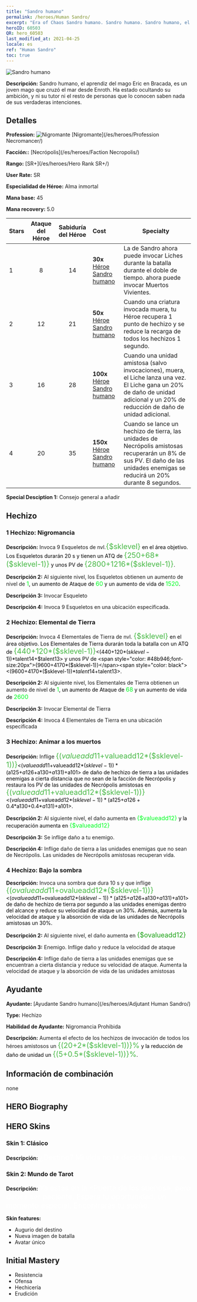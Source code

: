 ```yaml
---
title: "Sandro humano"
permalink: /heroes/Human Sandro/
excerpt: "Era of Chaos Sandro humano. Sandro humano. Sandro humano, el aprendiz del mago Eric en Bracada, es un joven mago que cruzó el mar desde Enroth. Ha estado ocultando su ambición, y ni su tutor ni el resto de personas que lo conocen saben nada de sus verdaderas intenciones."
heroID: 60503
QR: hero_60503
last_modified_at: 2021-04-25
locale: es
ref: "Human Sandro"
toc: true
---
```

  ![Sandro humano](/images/h/h_HumanSandro.jpg)

 **Descripción:** Sandro humano, el aprendiz del mago Eric en Bracada, es un joven mago que cruzó el mar desde Enroth. Ha estado ocultando su ambición, y ni su tutor ni el resto de personas que lo conocen saben nada de sus verdaderas intenciones.
## Detalles
 **Profession:** ![Nigromante](/images/h/h_prof_6.png)  [Nigromante](/es/heroes/Profession Necromancer/)

 **Facción::** [Necrópolis](/es/heroes/Faction Necropolis/)

 **Rango:** [SR+](/es/heroes/Hero Rank SR+/)

 **User Rate:** SR

 **Especialidad de Héroe:** Alma inmortal

 **Mana base:** 45

 **Mana recovery:** 5.0


  | Stars | Ataque del Héroe | Sabiduría del Héroe | Cost |     Specialty     |
  |---------|:---------------:|:---------------:|:--|--------------------|
  |    1    | 8 | 14 | **30x** [Héroe Sandro humano](/ItemsES/her_373/) | La <Nigromancia> de Sandro ahora puede invocar Liches durante la batalla durante el doble de tiempo. <Elemental de Tierra> ahora puede invocar Muertos Vivientes. |
  |    2    | 12 | 21 | **50x** [Héroe Sandro humano](/ItemsES/her_373/) | Cuando una criatura invocada muera, tu Héroe recupera 1 punto de hechizo y se reduce la recarga de todos los hechizos 1 segundo. |
  |    3    | 16 | 28 | **100x** [Héroe Sandro humano](/ItemsES/her_373/) | Cuando una unidad amistosa (salvo invocaciones), muera, el Liche lanza <Sacrificio> una vez. El Liche gana un 20% de daño de unidad adicional y un 20% de reducción de daño de unidad adicional. |
  |    4    | 20 | 35 | **150x** [Héroe Sandro humano](/ItemsES/her_373/) | Cuando se lance un hechizo de tierra, las unidades de Necrópolis amistosas recuperarán un 8% de sus PV. El daño de las unidades enemigas se reducirá un 20% durante 8 segundos. |

 **Special Desciption 1:** Consejo general a añadir

## Hechizo
### 1 Hechizo: Nigromancia
 **Descripción:** Invoca 9 Esqueletos de nvl.<span style="color: #48b946;font-size:20px">{$sklevel}</span><span style="color: black"> en el área objetivo. Los Esqueletos durarán 20 s y tienen un ATQ de <span style="color: #48b946;font-size:20px">{250+68*($sklevel-1)}</span><span style="color: black"> y unos PV de <span style="color: #48b946;font-size:20px">{2800+1216*($sklevel-1)}</span><span style="color: black">.

 **Descripción 2:** Al siguiente nivel, los Esqueletos obtienen un aumento de nivel de <span style="color: #00ff22;font-size:16px">1</span><span style="color: black">, un aumento de Ataque de <span style="color: #00ff22;font-size:16px">60</span><span style="color: black"> y un aumento de vida de <span style="color: #00ff22;font-size:16px">1520</span><span style="color: black">.

 **Descripción 3:** Invocar Esqueleto

 **Descripción 4:** Invoca 9 Esqueletos en una ubicación especificada.

### 2 Hechizo: Elemental de Tierra
 **Descripción:** Invoca 4 Elementales de Tierra de nvl. <span style="color: #48b946;font-size:20px">{$sklevel}</span><span style="color: black"> en el área objetivo. Los Elementales de Tierra durarán toda la batalla con un ATQ de <span style="color: #48b946;font-size:20px">{440+120*($sklevel-1)}</span><span style="color: black"><(440+120*($sklevel-1))*$talent14+$talent13> y unos PV de <span style="color: #48b946;font-size:20px">{9600+4170*($sklevel-1)}</span><span style="color: black"><(9600+4170*($sklevel-1))*$talent14+$talent13>.

 **Descripción 2:** Al siguiente nivel, los Elementales de Tierra obtienen un aumento de nivel de <span style="color: #00ff22;font-size:16px">1</span><span style="color: black">, un aumento de Ataque de <span style="color: #00ff22;font-size:16px">68</span><span style="color: black"> y un aumento de vida de <span style="color: #00ff22;font-size:16px">2600</span><span style="color: black">

 **Descripción 3:** Invocar Elemental de Tierra

 **Descripción 4:** Invoca 4 Elementales de Tierra en una ubicación especificada

### 3 Hechizo: Animar a los muertos
 **Descripción:** Inflige <span style="color: #48b946;font-size:20px">{($valueadd11+$valueadd12*($sklevel-1))}</span><span style="color: black"><($valueadd11+$valueadd12*($sklevel-1))*($a125+$a126+$a130+$a131)+$a101> de daño de hechizo de tierra a las unidades enemigas a cierta distancia que no sean de la facción de Necrópolis y restaura los PV de las unidades de Necrópolis amistosas en <span style="color: #48b946;font-size:20px">{($valueadd11+$valueadd12*($sklevel-1))}</span><span style="color: black"><($valueadd11+$valueadd12*($sklevel-1))*($a125+$a126+0.4*$a130+0.4*$a131)+$a101>.

 **Descripción 2:** Al siguiente nivel, el daño aumenta en <span style="color: #00ff22;font-size:16px">{$valueadd12}</span><span style="color: black"> y la recuperación aumenta en <span style="color: #00ff22;font-size:16px">{$valueadd12}</span><span style="color: black">

 **Descripción 3:** Se inflige daño a tu enemigo.

 **Descripción 4:** Inflige daño de tierra a las unidades enemigas que no sean de Necrópolis. Las unidades de Necrópolis amistosas recuperan vida.

### 4 Hechizo: Bajo la sombra
 **Descripción:** Invoca una sombra que dura 10 s y que inflige <span style="color: #48b946;font-size:20px">{($ovalueadd11+$ovalueadd12*($sklevel-1))}</span><span style="color: black"><($ovalueadd11+$ovalueadd12*($sklevel-1))*($a125+$a126+$a130+$a131)+$a101> de daño de hechizo de tierra por segundo a las unidades enemigas dentro del alcance y reduce su velocidad de ataque un 30%. Además, aumenta la velocidad de ataque y la absorción de vida de las unidades de Necrópolis amistosas un 30%.

 **Descripción 2:** Al siguiente nivel, el daño aumenta en <span style="color: #1ca216;font-size:18px">{$ovalueadd12}</span><span style="color: black">

 **Descripción 3:** Enemigo. Inflige daño y reduce la velocidad de ataque

 **Descripción 4:** Inflige daño de tierra a las unidades enemigas que se encuentran a cierta distancia y reduce su velocidad de ataque. Aumenta la velocidad de ataque y la absorción de vida de las unidades amistosas


## Ayudante

 **Ayudante:**  [Ayudante Sandro humano](/es/heroes/Adjutant Human Sandro/) 

 **Type:**  Hechizo 

 **Habilidad de Ayudante:**  Nigromancia Prohibida 

 **Descripción:** Aumenta el efecto de los hechizos de invocación de todos los héroes amistosos un <span style="color: #48b946;font-size:20px">{(20+2*($sklevel-1))}%</span><span style="color: black"> y la reducción de daño de unidad un <span style="color: #48b946;font-size:20px">{(5+0.5*($sklevel-1))}%</span><span style="color: black">.

## Información de combinación

  none
## HERO Biography

## HERO Skins
### Skin 1: **Clásico**

 **Descripción:** <span style="color: #ffffff;font-size:20px">¿Destino? Mi vida no la decidirá el destino.</span>


### Skin 2: **Mundo de Tarot**

 **Descripción:** <span style="color: #ffffff;font-size:20px">Ya estás en la «Puerta de los sueños», pero debes ser paciente. Espera tu oportunidad, un momento especial. Encontrarás tu sueño.</span>

 **Skin features:** 

   - Augurio del destino
   - Nueva imagen de batalla
   - Avatar único


## Initial Mastery
   - Resistencia
   - Ofensa
   - Hechicería
   - Erudición

